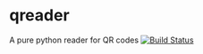 # qreader
A pure python reader for QR codes
[![Build Status](https://travis-ci.org/ewino/qreader.svg?branch=master)](https://travis-ci.org/ewino/qreader)